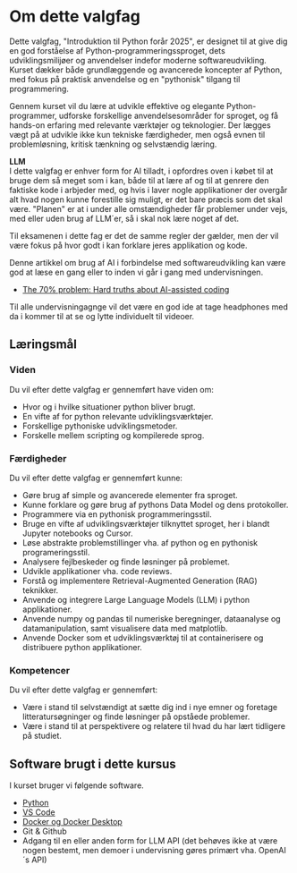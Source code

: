 # Om dette valgfag

Dette valgfag, "Introduktion til Python forår 2025", er designet til at give dig en god forståelse af Python-programmeringssproget, dets udviklingsmilijøer og anvendelser indefor moderne softwareudvikling. Kurset dækker både grundlæggende og avancerede koncepter af Python, med fokus på praktisk anvendelse og en "pythonisk" tilgang til programmering.

Gennem kurset vil du lære at udvikle effektive og elegante Python-programmer, udforske forskellige anvendelsesområder for sproget, og få hands-on erfaring med relevante værktøjer og teknologier. Der lægges vægt på at udvikle ikke kun tekniske færdigheder, men også evnen til problemløsning, kritisk tænkning og selvstændig læring.

**LLM**    
I dette valgfag er enhver form for AI tilladt, i opfordres oven i købet til at bruge dem så meget som i kan, både til at lære af og til at genrere den faktiske kode i arbjeder med, og hvis i laver nogle applikationer der overgår alt hvad nogen kunne forestille sig muligt, er det bare præcis som det skal være. "Planen" er at i under alle omstændigheder får problemer under vejs, med eller uden brug af LLM´er, så i skal nok lære noget af det.

Til eksamenen i dette fag er det de samme regler der gælder, men der vil være fokus på hvor godt i kan forklare jeres applikation og kode.

Denne artikkel om brug af AI i forbindelse med softwareudvikling kan være god at læse en gang eller to inden vi går i gang med undervisningen. 

* [The 70% problem: Hard truths about AI-assisted coding](https://addyo.substack.com/p/the-70-problem-hard-truths-about)

Til alle undervisningagnge vil det være en god ide at tage headphones med da i kommer til at se og lytte individuelt til videoer. 


## Læringsmål

### Viden
Du vil efter dette valgfag er gennemført have viden om:
- Hvor og i hvilke situationer python bliver brugt.  
- En vifte af for python relevante udviklingsværktøjer.
- Forskellige pythoniske udviklingsmetoder.
- Forskelle mellem scripting og kompilerede sprog.

### Færdigheder
Du vil efter dette valgfag er gennemført kunne:
- Gøre brug af simple og avancerede elementer fra sproget. 
- Kunne forklare og gøre brug af pythons Data Model og dens protokoller. 
- Programmere via en pythonisk programmeringsstil.
- Bruge en vifte af udviklingsværktøjer tilknyttet sproget, her i blandt Jupyter notebooks og Cursor.
- Løse abstrakte problemstillinger vha. af python og en pythonisk programeringsstil. 
- Analysere fejlbeskeder og finde løsninger på problemet.
- Udvikle applikationer vha. code reviews.
- Forstå og implementere Retrieval-Augmented Generation (RAG) teknikker.
- Anvende og integrere Large Language Models (LLM) i python applikationer.
- Anvende numpy og pandas til numeriske beregninger, dataanalyse og datamanipulation, samt visualisere data med matplotlib.
- Anvende Docker som et udviklingsværktøj til at containerisere og distribuere python applikationer.

### Kompetencer
Du vil efter dette valgfag er gennemført:
- Være i stand til selvstændigt at sætte dig ind i nye emner og foretage litteratursøgninger og finde løsninger på opståede problemer.
- Være i stand til at perspektivere og relatere til hvad du har lært tidligere på studiet.

## Software brugt i dette kursus
I kurset bruger vi følgende software.
* [Python](https://www.python.org/downloads/)
* [VS Code](https://code.visualstudio.com/download) 
* [Docker og Docker Desktop](https://www.docker.com/products/docker-desktop/)
* Git & Github
* Adgang til en eller anden form for LLM API (det behøves ikke at være nogen bestemt, men demoer i undervisning gøres primært vha. OpenAI´s API)
